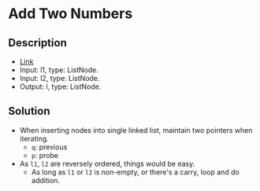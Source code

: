 # Add Two Numbers

## Description
* [Link](https://leetcode.com/problems/add-two-numbers/)
* Input: l1, type: ListNode.
* Input: l2, type: ListNode.
* Output: l, type: ListNode.

## Solution
* When inserting nodes into single linked list, maintain two pointers when iterating.
  * `q`: previous
  * `p`: probe
* As `l1`, `l2` are reversely ordered, things would be easy.
  * As long as `l1` or `l2` is non-empty, or there's a carry, loop and do addition.